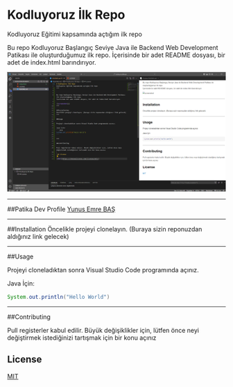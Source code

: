 # Kodluyoruz İlk Repo
Kodluyoruz Eğitimi kapsamında açtığım ilk repo

Bu repo Kodluyoruz Başlangıç Seviye Java ile Backend Web Development Patikası ile oluşturduğumuz ilk repo. 
İçerisinde bir adet README dosyası, bir adet de index.html barındırıyor.

![screenshot](https://github.com/emreyunusbas/kodluyoruzilkrepo/blob/main/ekrangoruntusu.png)
***
##Patika Dev Profile
[Yunus Emre BAŞ](https://app.patika.dev/shqiptarbas)
***

##Installation
Öncelikle projeyi clonelayın. (Buraya sizin reponuzdan aldığınız link gelecek)
***

##Usage

Projeyi cloneladıktan sonra Visual Studio Code programında açınız.

Java İçin:
```Java
System.out.println("Hello World")
```

***

##Contributing

Pull registerler kabul edilir. Büyük değişiklikler için, lütfen önce neyi değiştirmek istediğinizi tartışmak için bir konu açınız

 ## License

 [MIT](https://choosealicense.com/licenses/mit/)